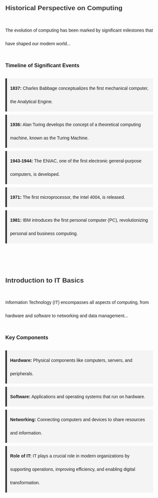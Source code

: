 <section id="history">
    <h2>Historical Perspective on Computing</h2>
    <p>The evolution of computing has been marked by significant milestones that have shaped our modern world...</p>
    <h3>Timeline of Significant Events</h3>
    <ul>
      <li><strong>1837:</strong> Charles Babbage conceptualizes the first mechanical computer, the Analytical Engine.</li>
      <li><strong>1936:</strong> Alan Turing develops the concept of a theoretical computing machine, known as the Turing Machine.</li>
      <li><strong>1943-1944:</strong> The ENIAC, one of the first electronic general-purpose computers, is developed.</li>
      <li><strong>1971:</strong> The first microprocessor, the Intel 4004, is released.</li>
      <li><strong>1981:</strong> IBM introduces the first personal computer (PC), revolutionizing personal and business computing.</li>
      <!-- Add more milestones -->
    </ul>
  </section>

  <section id="it-basics">
    <h2>Introduction to IT Basics</h2>
    <p>Information Technology (IT) encompasses all aspects of computing, from hardware and software to networking and data management...</p>
    <h3>Key Components</h3>
    <ul>
      <li><strong>Hardware:</strong> Physical components like computers, servers, and peripherals.</li>
      <li><strong>Software:</strong> Applications and operating systems that run on hardware.</li>
      <li><strong>Networking:</strong> Connecting computers and devices to share resources and information.</li>
      <li><strong>Role of IT:</strong> IT plays a crucial role in modern organizations by supporting operations, improving efficiency, and enabling digital transformation.</li>
    </ul>
  </section>
  
<style>
  body {
    font-family: Arial, sans-serif;
    line-height: 3;
    margin: 0;
    padding: 0;
  }
  
  header {
    background: #333;
    color: #fff;
    padding: 10px 20px;
    text-align: center;
  }
  
  section {
    padding: 20px;
  }
  
  h2 {
    color: #333;
  }
  
  ul {
    list-style: none;
    padding: 0;
  }
  
  ul li {
    background: #f4f4f4;
    margin: 10px 0;
    padding: 10px;
    border-left: 5px solid #333333;
  }
file:///C:/Users/CHARLES/index.html/charles.html
